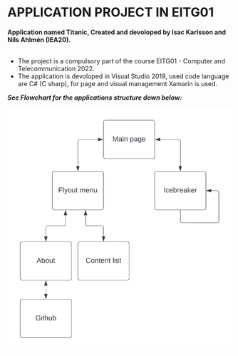 # APPLICATION PROJECT IN EITG01

**Application named Titanic, Created and devoloped by Isac Karlsson and Nils Ahlmén (IEA20).**     
</br>
- The project is a compulsory part of the course EITG01 - Computer and Telecommunication 2022.      
- The application is devoloped in Visual Studio 2019, used code language are C# (C sharp), for page and visual management Xamarin is used.

***See Flowchart for the applications structure down below:***

![Flowchart](Titanic_Icebreakers.png)
